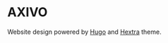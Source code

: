 # AXIVO

Website design powered by [Hugo](https://gohugo.io) and [Hextra](https://github.com/imfing/hextra) theme.
